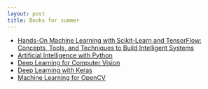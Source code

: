 ```yaml
---
layout: post
title: Books for summer
---
```


* <a href='http://www.deeplearningitalia.com/wp-content/uploads/2017/12/Dropbox_Hands-On-Machine-Learning-with-Scikit-Learn-and-Tensorflow-Aurelien-Geron.pdf'>Hands-On Machine Learning with Scikit-Learn and TensorFlow: Concepts, Tools, and Techniques to Build Intelligent Systems</a>
* <a href='https://www.packtpub.com/big-data-and-business-intelligence/artificial-intelligence-python'>Artificial Intelligence with Python</a>
* <a href='https://www.packtpub.com/big-data-and-business-intelligence/deep-learning-computer-vision'>Deep Learning for Computer Vision</a>
* <a href='https://www.packtpub.com/big-data-and-business-intelligence/deep-learning-keras'>Deep Learning with Keras</a>
* <a href='https://www.packtpub.com/big-data-and-business-intelligence/machine-learning-opencv'>Machine Learning for OpenCV</a>
<!--* <a href=''></a> unordered layout-->
